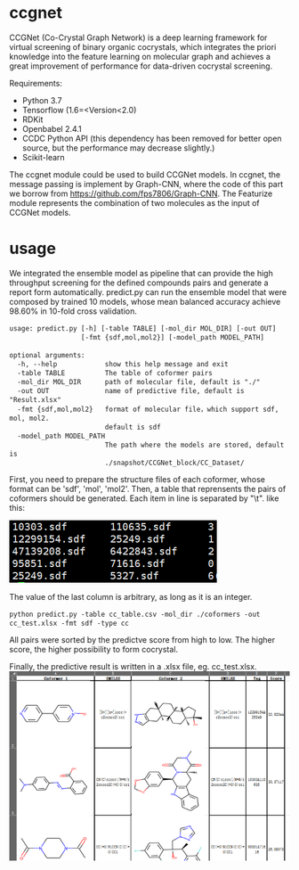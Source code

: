 # ccgnet
CCGNet (Co-Crystal Graph Network) is a deep learning framework for virtual screening of binary organic cocrystals, which integrates the priori knowledge into the feature learning on molecular graph and achieves a great improvement of performance for data-driven cocrystal screening.

Requirements:
* Python 3.7
* Tensorflow (1.6=<Version<2.0)
* RDKit
* Openbabel 2.4.1
* CCDC Python API  (this dependency has been removed for better open source, but the performance may decrease slightly.)
* Scikit-learn

The ccgnet module could be used to build CCGNet models. In ccgnet, the message passing is implement by Graph-CNN, where the code of this part we borrow from https://github.com/fps7806/Graph-CNN. The Featurize module represents the combination of two molecules as the input of CCGNet models.
# usage
We integrated the ensemble model as pipeline that can provide the high throughput screening for the defined compounds pairs and generate a report form automatically. 
predict.py can run the ensemble model that were composed by trained 10 models, whose mean balanced accuracy achieve 98.60% in 10-fold cross validation.
~~~
usage: predict.py [-h] [-table TABLE] [-mol_dir MOL_DIR] [-out OUT]
                  [-fmt {sdf,mol,mol2}] [-model_path MODEL_PATH]

optional arguments:
  -h, --help            show this help message and exit
  -table TABLE          The table of coformer pairs
  -mol_dir MOL_DIR      path of molecular file, default is "./"
  -out OUT              name of predictive file, default is "Result.xlsx"
  -fmt {sdf,mol,mol2}   format of molecular file，which support sdf, mol, mol2.
                        default is sdf
  -model_path MODEL_PATH
                        The path where the models are stored, default is
                        ./snapshot/CCGNet_block/CC_Dataset/
~~~
First, you need to prepare the structure files of each coformer, whose format can be 'sdf', 'mol', 'mol2'.
Then, a table that reprensents the pairs of coformers should be generated. Each item in line is separated by "\t". like this:

![image](https://github.com/Saoge123/ccgnet/blob/main/img/table-example.png)

The value of the last column is arbitrary, as long as it is an integer. 

~~~
python predict.py -table cc_table.csv -mol_dir ./coformers -out cc_test.xlsx -fmt sdf -type cc
~~~
All pairs were sorted by the predictve score from high to low. The higher score, the higher possibility to form cocrystal.

Finally, the predictive result is written in a .xlsx file, eg. cc_test.xlsx. 
![image](https://github.com/Saoge123/ccgnet/blob/main/img/xlsx.png)
